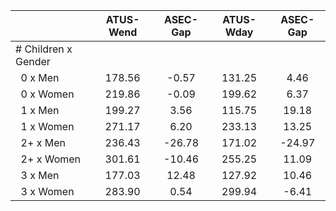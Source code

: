 
|                      |    ATUS-Wend |     ASEC-Gap |    ATUS-Wday |     ASEC-Gap |
| -------------------- | :----------: | :----------: | :----------: | :----------: |
| # Children x Gender  |              |              |              |              |
| &nbsp;&nbsp;0 x Men  |       178.56 |        -0.57 |       131.25 |         4.46 |
| &nbsp;&nbsp;0 x Women |       219.86 |        -0.09 |       199.62 |         6.37 |
| &nbsp;&nbsp;1 x Men  |       199.27 |         3.56 |       115.75 |        19.18 |
| &nbsp;&nbsp;1 x Women |       271.17 |         6.20 |       233.13 |        13.25 |
| &nbsp;&nbsp;2+ x Men |       236.43 |       -26.78 |       171.02 |       -24.97 |
| &nbsp;&nbsp;2+ x Women |       301.61 |       -10.46 |       255.25 |        11.09 |
| &nbsp;&nbsp;3 x Men  |       177.03 |        12.48 |       127.92 |        10.46 |
| &nbsp;&nbsp;3 x Women |       283.90 |         0.54 |       299.94 |        -6.41 |

